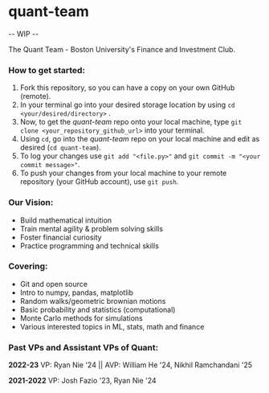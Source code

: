 # quant-team

-- WIP --

The Quant Team - Boston University's Finance and Investment Club. 

### How to get started:
1) Fork this repository, so you can have a copy on your own GitHub (remote).
2) In your terminal go into your desired storage location by using `cd <your/desired/directory>` .
3) Now, to get the *quant-team* repo onto your local machine, type `git clone <your_repository_github_url>` into your terminal.
4) Using `cd`, go into the *quant-team* repo on your local machine and edit as desired (`cd quant-team`).
5) To log your changes use `git add "<file.py>"` and `git commit -m "<your commit message>"`.
6) To push your changes from your local machine to your remote repository (your GitHub account), use `git push`.


### Our Vision:

* Build mathematical intuition
* Train mental agility & problem solving skills
* Foster financial curiosity
* Practice programming and technical skills

### Covering:
* Git and open source
* Intro to numpy, pandas, matplotlib
* Random walks/geometric brownian motions
* Basic probability and statistics (computational)
* Monte Carlo methods for simulations
* Various interested topics in ML, stats, math and finance

### Past VPs and Assistant VPs of Quant:

**2022-23** 
VP: Ryan Nie '24 || AVP: William He '24, Nikhil Ramchandani '25

**2021-2022**
VP: Josh Fazio '23, Ryan Nie '24
